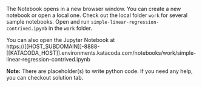 The Notebook opens in a new browser window. You can create a new notebook or open a local one. Check out the local folder `work` for several sample notebooks. Open and run `simple-linear-regression-contrived.ipynb` in the `work` folder.

You can also open the Jupyter Notebook at https://[[HOST_SUBDOMAIN]]-8888-[[KATACODA_HOST]].environments.katacoda.com/notebooks/work/simple-linear-regression-contrived.ipynb

**Note:**
There are placeholder(s) to write python code. If you need any help, you can checkout solution tab.
